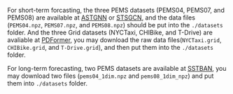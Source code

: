 For short-term forcasting, the three PEMS datasets (PEMS04, PEMS07, and PEMS08) are available at [ASTGNN](https://github.com/guoshnBJTU/ASTGNN) or [STSGCN](https://github.com/Davidham3/STSGCN), and the data files (`PEMS04.npz`, `PEMS07.npz`, and `PEMS08.npz`) should be put into the `./datasets` folder. And the three Grid datasets (NYCTaxi, CHIBike, and T-Drive) are avaliable at [PDFormer](https://github.com/BUAABIGSCity/PDFormer), you may download the raw data files(`NYCTaxi.grid`, `CHIBike.grid`, and `T-Drive.grid`), and then put them into the `./datasets` folder.

For long-term forecasting, two PEMS datasets are available at [SSTBAN](https://github.com/guoshnBJTU/SSTBAN), you may download two files (`pems04_1dim.npz` and `pems08_1dim_npz`) and put them into `./datasets` folder.